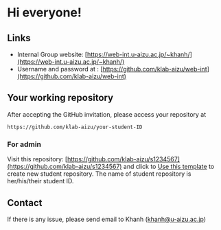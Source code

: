 # Hi everyone!

## Links

- Internal Group website: [https://web-int.u-aizu.ac.jp/~khanh/](https://web-int.u-aizu.ac.jp/~khanh/)
- Username and password at : [https://github.com/klab-aizu/web-int](https://github.com/klab-aizu/web-int)

## Your working repository

After accepting the GitHub invitation, please access your repository at

```
https://github.com/klab-aizu/your-student-ID
````

### For admin

Visit this repository: [https://github.com/klab-aizu/s1234567](https://github.com/klab-aizu/s1234567) and click to [Use this template](https://github.com/klab-aizu/s1234567/generate) to create new student repository. The name of student repository is her/his/their student ID.

## Contact

If there is any issue, please send email to Khanh (khanh@u-aizu.ac.jp)
